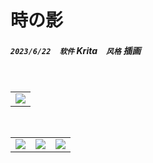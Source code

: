 # 時の影

##### `2023/6/22`&emsp;`软件` Krita&emsp;`风格` 插画

<br />

<table>
  <tr>
    <td>
      <img src="時の影　ときのかげ.png" />
    </td>
  </tr>
</table>

<br />

<table>
  <tr>
    <td>
      <img src="時の影-Cover.png" />
    </td>
    <td>
      <img src="時の影-Sketch.png" />
    </td>
    <td>
      <img src="時の影-Avatar@3224.png" />
    </td>
  </tr>
</table>

